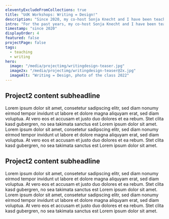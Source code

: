```yaml
---
eleventyExcludeFromCollections: true
title: "UdK Workshops: Writing = Design!"
description: "Since 2020, my co-host Sonja Knecht and I have been teaching the workshop “Writing = Design” at the Berlin Summer University of the Arts. With the students we explore writing as a design tool."
intro: "For the past years, my co-host Sonja Knecht and I have been teaching the workshop “Writing = Design” at the Berlin Summer University of the Arts. With the students we explore writing as a design tool."
timestamp: "since 2020"
displayOrder: 4
featured: false
projectPage: false
tags:
  - teaching
  - writing
hero:
  image: "/media/projectimg/writingdesign-teaser.jpg"
  image2x: "/media/projectimg/writingdesign-teaser@2x.jpg"
  imageAlt: "Writing = Design, photo of the class 2022"
---
```


## Project2 content subheadline

Lorem ipsum dolor sit amet, consetetur sadipscing elitr, sed diam nonumy eirmod tempor invidunt ut labore et dolore magna aliquyam erat, sed diam voluptua. At vero eos et accusam et justo duo dolores et ea rebum. Stet clita kasd gubergren, no sea takimata sanctus est Lorem ipsum dolor sit amet. Lorem ipsum dolor sit amet, consetetur sadipscing elitr, sed diam nonumy eirmod tempor invidunt ut labore et dolore magna aliquyam erat, sed diam voluptua. At vero eos et accusam et justo duo dolores et ea rebum. Stet clita kasd gubergren, no sea takimata sanctus est Lorem ipsum dolor sit amet. 

## Project2 content subheadline

Lorem ipsum dolor sit amet, consetetur sadipscing elitr, sed diam nonumy eirmod tempor invidunt ut labore et dolore magna aliquyam erat, sed diam voluptua. At vero eos et accusam et justo duo dolores et ea rebum. Stet clita kasd gubergren, no sea takimata sanctus est Lorem ipsum dolor sit amet. Lorem ipsum dolor sit amet, consetetur sadipscing elitr, sed diam nonumy eirmod tempor invidunt ut labore et dolore magna aliquyam erat, sed diam voluptua. At vero eos et accusam et justo duo dolores et ea rebum. Stet clita kasd gubergren, no sea takimata sanctus est Lorem ipsum dolor sit amet. 